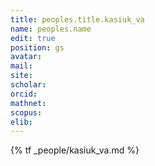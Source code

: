 ```yaml
---
title: peoples.title.kasiuk_va
name: peoples.name
edit: true
position: gs
avatar:
mail:
site:
scholar:
orcid:
mathnet:
scopus:
elib:
---
```


{% tf _people/kasiuk_va.md %}
